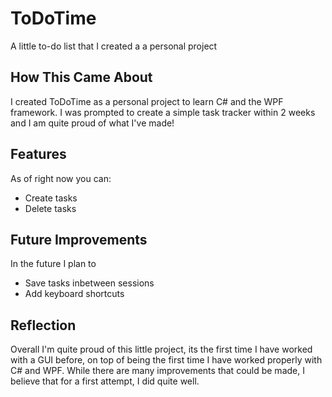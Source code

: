 # ToDoTime
A little to-do list that I created a a personal project

## How This Came About
I created ToDoTime as a personal project to learn C# and the WPF framework. I was prompted to create a simple task tracker within 2 weeks and I am quite proud of what I've made!

## Features
As of right now you can:
  - Create tasks
  - Delete tasks

## Future Improvements
In the future I plan to
  - Save tasks inbetween sessions
  - Add keyboard shortcuts


## Reflection
Overall I'm quite proud of this little project, its the first time I have worked with a GUI before, on top of being the first time I have worked properly with C# and WPF. While there are many improvements that could be made, I believe that for a first attempt, I did quite well.
